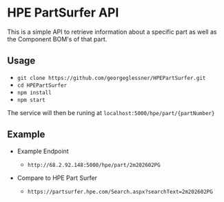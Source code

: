 # HPE PartSurfer API
This is a simple API to retrieve information about a specific part as well as the Component BOM's of that part. 

## Usage

- `git clone https://github.com/georgeglessner/HPEPartSurfer.git`
- `cd HPEPartSurfer`
- `npm install`
- `npm start`

The service will then be runing at `localhost:5000/hpe/part/{partNumber}`

## Example
- Example Endpoint
	- `http://68.2.92.148:5000/hpe/part/2m202602PG`

- Compare to HPE Part Surfer
	- `https://partsurfer.hpe.com/Search.aspx?searchText=2m202602PG`
